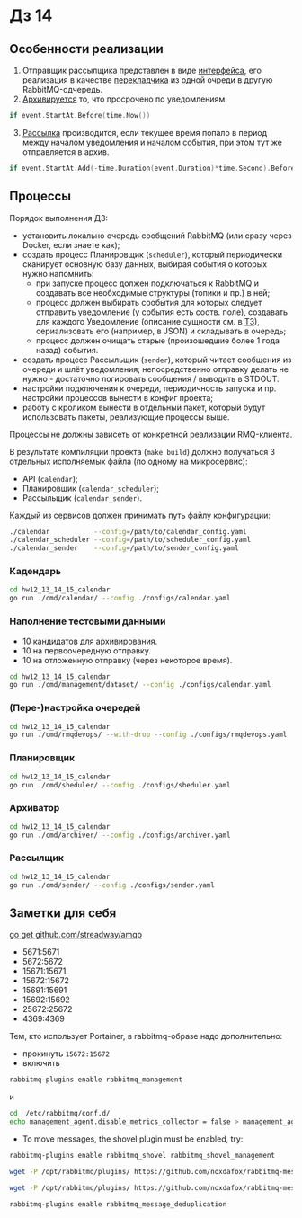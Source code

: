 # Дз 14

## Особенности реализации

1. Отправщик рассылщика представлен в виде [интерфейса](internal/interfaces/transmitter.go), его реализация в качестве [перекладчика](internal/rmq/notifier.go) из одной очреди в другую RabbitMQ-одчередь.
2. [Архивируется](cmd/archiver/archiver.go) то, что просрочено по уведомлениям.

```go
if event.StartAt.Before(time.Now())
```

3. [Рассылка](cmd/sender/sender.go) производится, если текущее время попало в период между началом уведомления и началом события, при этом тут же отправляется в архив.

```go
if event.StartAt.Add(-time.Duration(event.Duration)*time.Second).Before(now) && now.Before(event.StartAt)
```

## Процессы

Порядок выполнения ДЗ:

* установить локально очередь сообщений RabbitMQ (или сразу через Docker, если знаете как);
* создать процесс Планировщик (`scheduler`), который периодически сканирует основную базу данных,
выбирая события о которых нужно напомнить:
  * при запуске процесс должен подключаться к RabbitMQ и создавать все необходимые структуры
    (топики и пр.) в ней;
  * процесс должен выбирать сообытия для которых следует отправить уведомление (у события есть соотв. поле),
    создавать для каждого Уведомление (описание сущности см. в [ТЗ](./CALENDAR.MD)),
    сериализовать его (например, в JSON) и складывать в очередь;
  * процесс должен очищать старые (произошедшие более 1 года назад) события.
* создать процесс Рассыльщик (`sender`), который читает сообщения из очереди и шлёт уведомления;
непосредственно отправку делать не нужно - достаточно логировать сообщения / выводить в STDOUT.
* настройки подключения к очереди, периодичность запуска и пр. настройки процессов вынести в конфиг проекта;
* работу с кроликом вынести в отдельный пакет, который будут использовать пакеты, реализующие процессы выше.

Процессы не должны зависеть от конкретной реализации RMQ-клиента.

В результате компиляции проекта (`make build`) должно получаться 3 отдельных исполняемых файла
(по одному на микросервис):

* API (`calendar`);
* Планировщик (`calendar_scheduler`);
* Рассыльщик (`calendar_sender`).

Каждый из сервисов должен принимать путь файлу конфигурации:

```bash
./calendar           --config=/path/to/calendar_config.yaml
./calendar_scheduler --config=/path/to/scheduler_config.yaml
./calendar_sender    --config=/path/to/sender_config.yaml
```

### Кадендарь

```bash
cd hw12_13_14_15_calendar 
go run ./cmd/calendar/ --config ./configs/calendar.yaml
```

### Наполнение тестовыми данными

* 10 кандидатов для архивирования.
* 10 на первоочередную отправку.
* 10 на отложенную отправку (через некоторое время).

```bash
cd hw12_13_14_15_calendar 
go run ./cmd/management/dataset/ --config ./configs/calendar.yaml
```

### (Пере-)настройка очередей

```bash
cd hw12_13_14_15_calendar 
go run ./cmd/rmqdevops/ --with-drop --config ./configs/rmqdevops.yaml
```

### Планировщик

```bash
cd hw12_13_14_15_calendar 
go run ./cmd/sheduler/ --config ./configs/sheduler.yaml
```

### Архиватор

```bash
cd hw12_13_14_15_calendar 
go run ./cmd/archiver/ --config ./configs/archiver.yaml
```

### Рассылщик

```bash
cd hw12_13_14_15_calendar 
go run ./cmd/sender/ --config ./configs/sender.yaml
```

## Заметки для себя

[go get github.com/streadway/amqp](https://nuancesprog.ru/p/4907/)

* 5671:5671
* 5672:5672
* 15671:15671
* 15672:15672
* 15691:15691
* 15692:15692
* 25672:25672
* 4369:4369

Тем, кто использует Portainer, в rabbitmq-образе надо дополнительно:

* прокинуть `15672:15672`
* включить

```bash
rabbitmq-plugins enable rabbitmq_management
```

и

```bash
cd  /etc/rabbitmq/conf.d/
echo management_agent.disable_metrics_collector = false > management_agent.disable_metrics_collector.conf
```

* To move messages, the shovel plugin must be enabled, try:

```bash
rabbitmq-plugins enable rabbitmq_shovel rabbitmq_shovel_management

wget -P /opt/rabbitmq/plugins/ https://github.com/noxdafox/rabbitmq-message-deduplication/releases/download/0.6.1/elixir-1.13.4.ez

wget -P /opt/rabbitmq/plugins/ https://github.com/noxdafox/rabbitmq-message-deduplication/releases/download/0.6.1/rabbitmq_message_deduplication-0.6.1.ez

rabbitmq-plugins enable rabbitmq_message_deduplication
```

